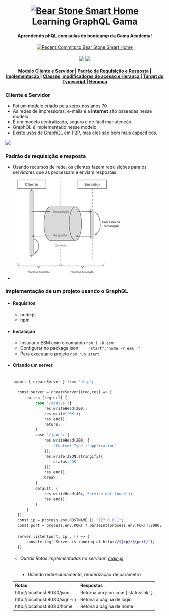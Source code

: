 <h1 id="logo" align="center">
  <a name="logo" href="#"><img src="https://upload.wikimedia.org/wikipedia/commons/thumb/1/17/GraphQL_Logo.svg/1200px-GraphQL_Logo.svg.png" alt="Bear Stone Smart Home" width="200"></a>
  <br>
  Learning GraphQL Gama
</h1>
<h4 align="center">Aprendendo phQL com aulas do bootcamp da Gama Academy!</h4>
<p align="center"><a align="center" target="_blank" href="https://gama.academy/"><img height="50" width="50" src="https://i.picasion.com/pic90/75a6b894f6d4b9edcc121e3abdf8cbb4.gif" alt="Recent Commits to Bear Stone Smart Home" style="border:0"></a></p>
<div align="center">
  <h4>
    <a href="https://travis-ci.org/CCOSTAN/Home-AssistantConfig"><img src="https://travis-ci.org/CCOSTAN/Home-AssistantConfig.svg?branch=master"/></a>
    <a href="https://github.com/CCOSTAN/Home-AssistantConfig/stargazers"><img src="https://img.shields.io/github/stars/CCOSTAN/Home-AssistantConfig.svg?style=plasticr"/></a>    
    
  </h4>
</div>
<div align="center"><a name="menu"></a>
  <h4>
    <a href="#clienteservidor">Modelo Cliente e Servidor</a>
    <span> | </span>
    <a href="#request">
      Padrão de Requisição e Resposta
    </a>      
    <span> | </span>
    <a href="#interfaces">
      Implementação
    </a>  
     <span> | </span>
    <a href="#classes">
      Classes, modificadores de acesso e Herança
    </a>    
    <span> | </span>
    <a href="https://amzn.to/2HXSx2M">
      Target do Typescript
    </a>   
    <span> | </span>
    <a href="https://amzn.to/2HXSx2M">
      Herança
    </a>
  </h4>
</div>

### <span id="clienteservidor"> Cliente e Servidor <span>

- Foi um modelo criado pela xerox nos anos 70
- As redes de impressoras, e-mails e a **internet** são baseadas nesse modelo
- É um modelo centralizado, seguro e de fácil manutenção.
- GraphQL é implementado nesse modelo.
- Existe usos de GraphQL em P2P, mas eles são bem mais específicos.
<img src="https://4.bp.blogspot.com/_xVuusqQvFWI/S83DmWhrrzI/AAAAAAAAAC4/NPWIkf0MYBo/s1600/ClienteServidor.png"/>

### <span id="request">Padrão de requisição e resposta</span>
- Usando recursos de rede, os clientes fazem requisições para os servidores que as processam e enviam respostas.
- <img src="./assets/image/reqres.png"/>

### Implementação de um projeto usando o GraphQL

- #### Requisitos
  - node.js
  - npm
- #### Instalação
  - Instalar o ESM com o comando `npm i -D esm`
  - Configurar no package.json `    "start":"node -r esm ."`
  - Para executar o projeto `npm run start`
- #### Criando um server
  ```bash

  import { createServer } from 'http';

    const server = createServer((req,res) => {
        switch (req.url) {
            case '/status':{
                res.writeHead(200);
                res.write('OK');
                res.end();
                return;
            } 
            case '/json': {
                res.writeHead(200, {
                    'Content-Type':'application'
                });
                res.write(JSON.stringify({
                    status:'OK'
                }));
                res.end();
                break;
            }
            default: {
                res.writeHead(404,'Service not found');
                res.end();
            }    
        }
    });
    const ip = process.env.HOSTNAME || "127.0.0.1";
    const port = process.env.PORT ? parseInt(process.env.PORT):8080;

    server.listen(port, ip , () => {
        console.log(`Server is running at http://${ip}:${port}`);
    })
  ```
  - ###### Outras Rotas implementadas no servidor: [main.js](client-server/src/main.js)
    - Usando redirecionamento, renderização de parâmetro
  <table>
    <th>Rotas</th>
    <th>Respostas</th>
    <tr>
      <td>http://localhost:8080/json</td>
      <td>
        Retorna um json com { status:'ok' }
      </td>
    </tr>
    <tr>
      <td>http://localhost:8080/sign-in</td>
      <td>Retona a página de login</td>
    </tr>
     <tr>
      <td>http://localhost:8080/home</td>
      <td>Retona a página de home</td>
    </tr>
  </table>
